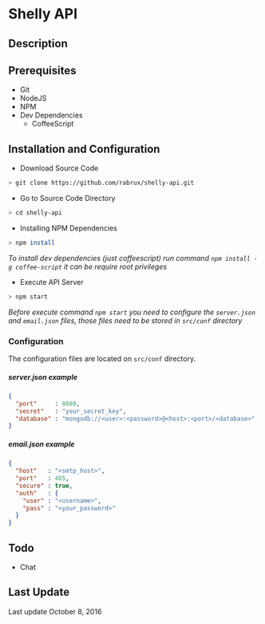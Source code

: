 # Shelly API

## Description ##

## Prerequisites ##

* Git
* NodeJS
* NPM
* Dev Dependencies
  * CoffeeScript

## Installation and Configuration ##

* Download Source Code
```bash
> git clone https://github.com/rabrux/shelly-api.git
```

* Go to Source Code Directory
```bash
> cd shelly-api
```

* Installing NPM Dependencies
```bash
> npm install
```
*To install dev dependencies (just coffeescript) run command `npm install -g coffee-script` it can be require root privileges*

* Execute API Server
```bash
> npm start
```
*Before execute command `npm start` you need to configure the `server.json` and `email.json` files, those files need to be stored in `src/conf` directory*

### Configuration ###

The configuration files are located on `src/conf` directory.

##### server.json example #####
```json
{
  "port"     : 8080,
  "secret"   : "your_secret_key",
  "database" : "mongodb://<user>:<password>@<host>:<port>/<database>"
}
```

##### email.json example #####
```json
{
  "host"   : "<smtp_host>",
  "port"   : 465,
  "secure" : true,
  "auth"   : {
    "user" : "<username>",
    "pass" : "<your_password>"
  }
}
```

## Todo ##

* Chat

## Last Update ##

Last update October 8, 2016
